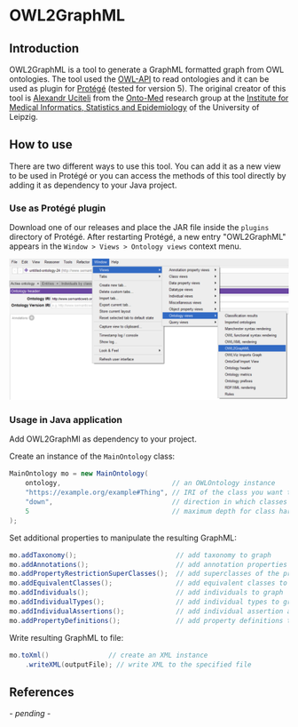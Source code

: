 # OWL2GraphML

## Introduction

OWL2GraphML is a tool to generate a GraphML formatted graph from OWL ontologies. The tool used the [OWL-API](https://github.com/owlcs/owlapi) to read ontologies and it can be used as plugin for [Protégé](https://protege.stanford.edu) (tested for version 5).
The original creator of this tool is [Alexandr Uciteli](https://www.imise.uni-leipzig.de/en/Mitarbeiter/Alexandr_Uciteli) from the [Onto-Med](http://www.onto-med.de) research group at the [Institute for Medical Informatics, Statistics and Epidemiology](https://www.imise.uni-leipzig.de/en) of the University of Leipzig.

## How to use

There are two different ways to use this tool. You can add it as a new view to be used in Protégé or you can access the methods of this tool directly by adding it as dependency to your Java project.

### Use as Protégé plugin

Download one of our releases and place the JAR file inside the `plugins` directory of Protégé. After restarting Protégé, a new entry "OWL2GraphML" appears in the `Window > Views > Ontology views` context menu.

![Location of plugin in Protégé context menu](images/location_in_protégé_menu.png)

### Usage in Java application

Add OWL2GraphMl as dependency to your project.

Create an instance of the `MainOntology` class:
```java
MainOntology mo = new MainOntology(
	ontology,                            // an OWLOntology instance
	"https://example.org/example#Thing", // IRI of the class you want to use as root of the graph
	"down",                              // direction in which classes should be harvested from the ontology (allowed are "up" and "down")
	5                                    // maximum depth for class harvesting
);
``` 

Set additional properties to manipulate the resulting GraphML:
```java
mo.addTaxonomy();                         // add taxonomy to graph
mo.addAnnotations();                      // add annotation properties to graph
mo.addPropertyRestrictionSuperClasses();  // add superclasses of the property restrictions to the graph
mo.addEquivalentClasses();                // add equivalent classes to graph
mo.addIndividuals();                      // add individuals to graph
mo.addIndividualTypes();                  // add individual types to graph
mo.addIndividualAssertions();             // add individual assertion axioms to graph
mo.addPropertyDefinitions();              // add property definitions to graph
```

Write resulting GraphML to file:
```java
mo.toXml()               // create an XML instance
    .writeXML(outputFile); // write XML to the specified file
```

## References

*- pending -*
